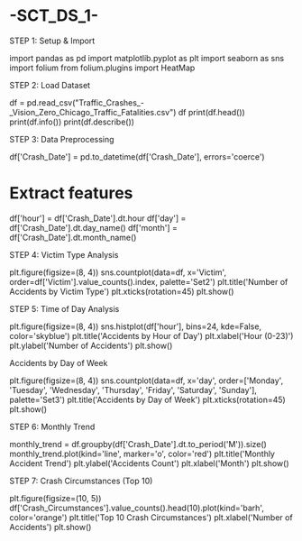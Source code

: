 # -SCT_DS_1-

STEP 1: Setup & Import

import pandas as pd
import matplotlib.pyplot as plt
import seaborn as sns
import folium
from folium.plugins import HeatMap



STEP 2: Load Dataset

df = pd.read_csv("Traffic_Crashes_-_Vision_Zero_Chicago_Traffic_Fatalities.csv")
df
print(df.head())
print(df.info())
print(df.describe())

STEP 3: Data Preprocessing

df['Crash_Date'] = pd.to_datetime(df['Crash_Date'], errors='coerce')

# Extract features
df['hour'] = df['Crash_Date'].dt.hour
df['day'] = df['Crash_Date'].dt.day_name()
df['month'] = df['Crash_Date'].dt.month_name()

STEP 4: Victim Type Analysis

plt.figure(figsize=(8, 4))
sns.countplot(data=df, x='Victim', order=df['Victim'].value_counts().index, palette='Set2')
plt.title('Number of Accidents by Victim Type')
plt.xticks(rotation=45)
plt.show()


STEP 5: Time of Day Analysis

plt.figure(figsize=(8, 4))
sns.histplot(df['hour'], bins=24, kde=False, color='skyblue')
plt.title('Accidents by Hour of Day')
plt.xlabel('Hour (0-23)')
plt.ylabel('Number of Accidents')
plt.show()

Accidents by Day of Week

plt.figure(figsize=(8, 4))
sns.countplot(data=df, x='day', order=['Monday', 'Tuesday', 'Wednesday', 'Thursday', 'Friday', 'Saturday', 'Sunday'], palette='Set3')
plt.title('Accidents by Day of Week')
plt.xticks(rotation=45)
plt.show()

STEP 6: Monthly Trend

monthly_trend = df.groupby(df['Crash_Date'].dt.to_period('M')).size()
monthly_trend.plot(kind='line', marker='o', color='red')
plt.title('Monthly Accident Trend')
plt.ylabel('Accidents Count')
plt.xlabel('Month')
plt.show()

STEP 7: Crash Circumstances (Top 10)

plt.figure(figsize=(10, 5))
df['Crash_Circumstances'].value_counts().head(10).plot(kind='barh', color='orange')
plt.title('Top 10 Crash Circumstances')
plt.xlabel('Number of Accidents')
plt.show()
